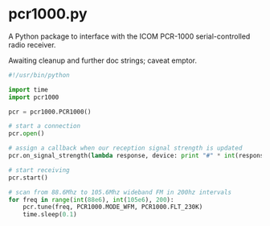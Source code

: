 pcr1000.py
==========

A Python package to interface with the ICOM PCR-1000 serial-controlled radio receiver.

Awaiting cleanup and further doc strings; caveat emptor.

```python
#!/usr/bin/python

import time
import pcr1000

pcr = pcr1000.PCR1000()

# start a connection 
pcr.open()

# assign a callback when our reception signal strength is updated
pcr.on_signal_strength(lambda response, device: print "#" * int(response.args[0] * 150))

# start receiving
pcr.start()

# scan from 88.6Mhz to 105.6Mhz wideband FM in 200hz intervals
for freq in range(int(88e6), int(105e6), 200):
    pcr.tune(freq, PCR1000.MODE_WFM, PCR1000.FLT_230K)
    time.sleep(0.1)
```
